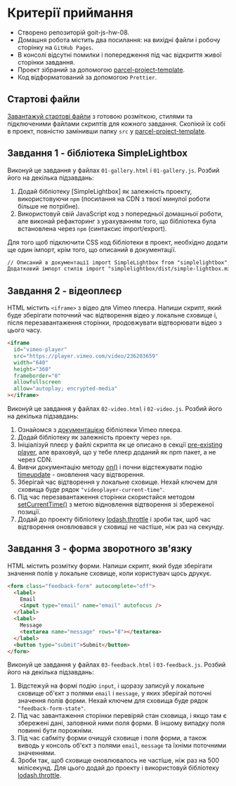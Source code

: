 # Критерії приймання

- Створено репозиторій goit-js-hw-08.
- Домашня робота містить два посилання: на вихідні файли і робочу сторінку на
  `GitHub Pages`.
- В консолі відсутні помилки і попередження під час відкриття живої сторінки
  завдання.
- Проект зібраний за допомогою
  [parcel-project-template](https://github.com/goitacademy/parcel-project-template).
- Код відформатований за допомогою `Prettier`.

## Стартові файли

[Завантажуй стартові файли](https://minhaskamal.github.io/DownGit/#/home?url=https://github.com/goitacademy/javascript-homework/tree/main/v2/08/src)
з готовою розміткою, стилями та підключеними файлами скриптів для кожного
завдання. Скопіюй їх собі в проект, повністю замінивши папку `src` у
[parcel-project-template](https://github.com/goitacademy/parcel-project-template).

## Завдання 1 - бібліотека SimpleLightbox

Виконуй це завдання у файлах `01-gallery.html` і `01-gallery.js`. Розбий його на
декілька підзавдань:

1. Додай бібліотеку [SimpleLightbox] як залежність проекту, використовуючи `npm`
   (посилання на CDN з твоєї минулої роботи більше не потрібне).
2. Використовуй свій JavaScript код з попередньої домашньої роботи, але виконай
   рефакторинг з урахуванням того, що бібліотека була встановлена через `npm`
   (синтаксис import/export).

Для того щоб підключити CSS код бібліотеки в проект, необхідно додати ще один
імпорт, крім того, що описаний в документації.

```html
// Описаний в документації import SimpleLightbox from "simplelightbox"; //
Додатковий імпорт стилів import "simplelightbox/dist/simple-lightbox.min.css";
```

## Завдання 2 - відеоплеєр

HTML містить `<iframe>` з відео для Vimeo плеєра. Напиши скрипт, який буде
зберігати поточний час відтворення відео у локальне сховище і, після
перезавантаження сторінки, продовжувати відтворювати відео з цього часу.

```html
<iframe
  id="vimeo-player"
  src="https://player.vimeo.com/video/236203659"
  width="640"
  height="360"
  frameborder="0"
  allowfullscreen
  allow="autoplay; encrypted-media"
></iframe>
```

Виконуй це завдання у файлах `02-video.html` і `02-video.js`. Розбий його на
декілька підзавдань:

1. Ознайомся з
   [документацією](https://github.com/vimeo/player.js/#vimeo-player-api)
   бібліотеки Vimeo плеєра.
2. Додай бібліотеку як залежність проекту через `npm`.
3. Ініціалізуй плеєр у файлі скрипта як це описано в секції
   [pre-existing player](https://github.com/vimeo/player.js/#pre-existing-player),
   але враховуй, що у тебе плеєр доданий як npm пакет, а не через CDN.
4. Вивчи документацію методу
   [on()](https://github.com/vimeo/player.js/#onevent-string-callback-function-void)
   і почни відстежувати подію
   [timeupdate](https://github.com/vimeo/player.js/#events) - оновлення часу
   відтворення.
5. Зберігай час відтворення у локальне сховище. Нехай ключем для сховища буде
   рядок `"videoplayer-current-time"`.
6. Під час перезавантаження сторінки скористайся методом
   [setCurrentTime()](https://github.com/vimeo/player.js/#setcurrenttimeseconds-number-promisenumber-rangeerrorerror)
   з метою відновлення відтворення зі збереженої позиції.
7. Додай до проекту бібліотеку
   [lodash.throttle](https://www.npmjs.com/package/lodash.throttle) і зроби так,
   щоб час відтворення оновлювався у сховищі не частіше, ніж раз на секунду.

## Завдання 3 - форма зворотного зв'язку

HTML містить розмітку форми. Напиши скрипт, який буде зберігати значення полів у
локальне сховище, коли користувач щось друкує.

```html
<form class="feedback-form" autocomplete="off">
  <label>
    Email
    <input type="email" name="email" autofocus />
  </label>
  <label>
    Message
    <textarea name="message" rows="8"></textarea>
  </label>
  <button type="submit">Submit</button>
</form>
```

Виконуй це завдання у файлах `03-feedback.html` і `03-feedback.js`. Розбий його
на декілька підзавдань:

1. Відстежуй на формі подію `input`, і щоразу записуй у локальне сховище об'єкт
   з полями `email` і `message`, у яких зберігай поточні значення полів форми.
   Нехай ключем для сховища буде рядок `"feedback-form-state"`.
2. Під час завантаження сторінки перевіряй стан сховища, і якщо там є збережені
   дані, заповнюй ними поля форми. В іншому випадку поля повинні бути порожніми.
3. Під час сабміту форми очищуй сховище і поля форми, а також виводь у консоль
   об'єкт з полями `email`, `message` та їхніми поточними значеннями.
4. Зроби так, щоб сховище оновлювалось не частіше, ніж раз на 500 мілісекунд.
   Для цього додай до проекту і використовуй бібліотеку
   [lodash.throttle](https://www.npmjs.com/package/lodash.throttle).
